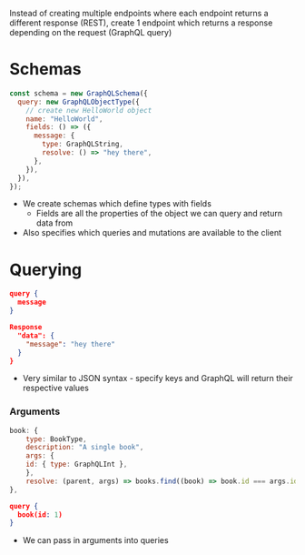 Instead of creating multiple endpoints where each endpoint returns a different response (REST), create 1 endpoint which returns a response depending on the request (GraphQL query)

# Schemas

```js
const schema = new GraphQLSchema({
  query: new GraphQLObjectType({
    // create new HelloWorld object
    name: "HelloWorld",
    fields: () => ({
      message: {
        type: GraphQLString,
        resolve: () => "hey there",
      },
    }),
  }),
});
```

- We create schemas which define types with fields
    - Fields are all the properties of the object we can query and return data from
- Also specifies which queries and mutations are available to the client

# Querying

```json
query {
  message
}
```

```json
Response
  "data": {
    "message": "hey there"
  }
}
```

- Very similar to JSON syntax - specify keys and GraphQL will return their respective values

###  Arguments

```js
book: {
    type: BookType,
    description: "A single book",
    args: {
    id: { type: GraphQLInt },
    },
    resolve: (parent, args) => books.find((book) => book.id === args.id),
},
```

```json
query {
  book(id: 1)
}
```

- We can pass in arguments into queries


